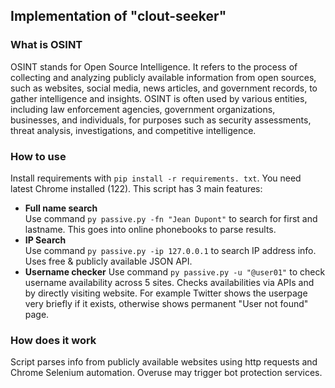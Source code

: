 ## Implementation of "clout-seeker"
### What is OSINT

OSINT stands for Open Source Intelligence. It refers to the process of collecting and analyzing publicly available information from open sources, such as websites, social media, news articles, and government records, to gather intelligence and insights. OSINT is often used by various entities, including law enforcement agencies, government organizations, businesses, and individuals, for purposes such as security assessments, threat analysis, investigations, and competitive intelligence.

### How to use

Install requirements with ``pip install -r requirements. txt``. You need latest Chrome installed (122).
This script has 3 main features: 
 - **Full name search** <br>
Use command ``py passive.py -fn "Jean Dupont"`` to search for first and lastname. This goes into online phonebooks to parse results.
 - **IP Search** <br>
Use command `py passive.py -ip 127.0.0.1` to search IP address info. Uses free & publicly available JSON API.
 - **Username checker**
Use command ``py passive.py -u "@user01"`` to check username availability across 5 sites. Checks availabilities via APIs and by directly visiting website. For example Twitter shows the userpage very briefly if it exists, otherwise shows permanent "User not found" page.

### How does it work

Script parses info from publicly available websites using http requests and Chrome Selenium automation. Overuse may trigger bot protection services.
